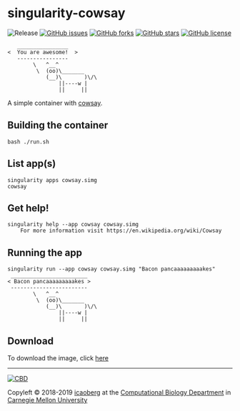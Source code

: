 # singularity-cowsay
![Release](https://img.shields.io/badge/release-prealpha-red.svg)
[![GitHub issues](https://img.shields.io/github/issues/icaoberg/singularity-cowsay.svg)](https://github.com/icaoberg/singularity-cowsay/issues)
[![GitHub forks](https://img.shields.io/github/forks/icaoberg/singularity-cowsay.svg)](https://github.com/icaoberg/singularity-cowsay/network)
[![GitHub stars](https://img.shields.io/github/stars/icaoberg/singularity-cowsay.svg)](https://github.com/icaoberg/singularity-cowsay/stargazers)
[![GitHub license](https://img.shields.io/badge/license-GPLv3-blue.svg)](https://www.gnu.org/licenses/quick-guide-gplv3.en.html)

```
   ________________
<  You are awesome!  >
   ----------------
        \   ^__^
         \  (oo)\_______
            (__)\       )\/\
                ||----w |
                ||     ||
```

A simple container with [cowsay](https://en.wikipedia.org/wiki/Cowsay).

## Building the container
```
bash ./run.sh
```

## List app(s)
```
singularity apps cowsay.simg                                     
cowsay
```

## Get help!
```
singularity help --app cowsay cowsay.simg
    For more information visit https://en.wikipedia.org/wiki/Cowsay
```

## Running the app

```
singularity run --app cowsay cowsay.simg "Bacon pancaaaaaaaaakes"
 ________________________
< Bacon pancaaaaaaaaakes >
 ------------------------
        \   ^__^
         \  (oo)\_______
            (__)\       )\/\
                ||----w |
                ||     ||
```

## Download

To download the image, click [here](https://drive.google.com/open?id=1P8qLoJmZvcQANjIRM2B8hQXqLyriS4tl)

---
[![CBD](http://www.cbd.cmu.edu/wp-content/uploads/2017/07/wordpress-default.png)](http://www.cbd.cmu.edu)

Copyleft © 2018-2019 [icaoberg](http://www.andrew.cmu.edu/~icaoberg) at the [Computational Biology Department](http://www.cbd.cmu.edu) in [Carnegie Mellon University](http://www.cmu.edu)
